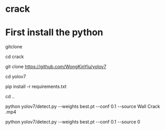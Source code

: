 # crack
# First install the python

gitclone 

cd crack

git clone https://github.com/WongKinYiu/yolov7


cd yolov7


pip install -r requirements.txt

cd ..

python yolov7/detect.py --weights best.pt --conf 0.1 --source Wall Crack .mp4

python yolov7/detect.py --weights best.pt --conf 0.1 --source 0
